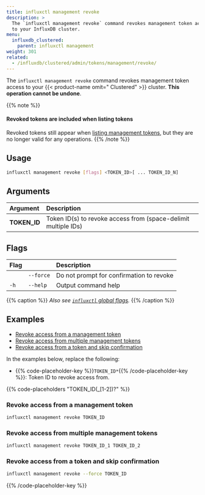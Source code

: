 ```yaml
---
title: influxctl management revoke
description: >
  The `influxctl management revoke` command revokes management token access
  to your InfluxDB cluster.
menu:
  influxdb_clustered:
    parent: influxctl management
weight: 301
related:
  - /influxdb/clustered/admin/tokens/management/revoke/
---
```


The `influxctl management revoke` command revokes management token access
to your {{< product-name omit=" Clustered" >}} cluster.
**This operation cannot be undone**.

{{% note %}}
#### Revoked tokens are included when listing tokens

Revoked tokens still appear when
[listing management tokens](/influxdb/clustered/reference/cli/influxctl/management/list/),
but they are no longer valid for any operations.
{{% /note %}}

## Usage

```sh
influxctl management revoke [flags] <TOKEN_ID>[ ... TOKEN_ID_N]
```

## Arguments

| Argument     | Description                                                |
| :----------- | :--------------------------------------------------------- |
| **TOKEN_ID** | Token ID(s) to revoke access from (space-delimit multiple IDs) |

## Flags

| Flag |           | Description                              |
| :--- | :-------- | :--------------------------------------- |
|      | `--force` | Do not prompt for confirmation to revoke |
| `-h` | `--help`  | Output command help                      |

{{% caption %}}
_Also see [`influxctl` global flags](/influxdb/clustered/reference/cli/influxctl/#global-flags)._
{{% /caption %}}

## Examples

- [Revoke access from a management token](#revoke-access-from-a-management-token)
- [Revoke access from multiple management tokens](#revoke-access-from-multiple-management-tokens)
- [Revoke access from a token and skip confirmation](#revoke-access-from-a-token-and-skip-confirmation)

In the examples below, replace the following:

- {{% code-placeholder-key %}}`TOKEN_ID*`{{% /code-placeholder-key %}}:
  Token ID to revoke access from.

{{% code-placeholders "TOKEN_ID(_[1-2])?" %}}

### Revoke access from a management token

```sh
influxctl management revoke TOKEN_ID
```

### Revoke access from multiple management tokens

```sh
influxctl management revoke TOKEN_ID_1 TOKEN_ID_2
```

### Revoke access from a token and skip confirmation

```sh
influxctl management revoke --force TOKEN_ID
```

{{% /code-placeholder-key %}}
